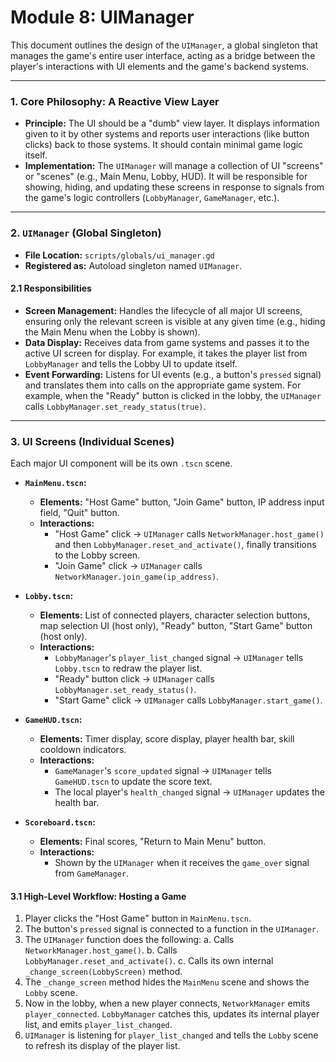 # Module 8: UIManager

This document outlines the design of the `UIManager`, a global singleton that manages the game's entire user interface, acting as a bridge between the player's interactions with UI elements and the game's backend systems.

---

### **1. Core Philosophy: A Reactive View Layer**

- **Principle:** The UI should be a "dumb" view layer. It displays information given to it by other systems and reports user interactions (like button clicks) back to those systems. It should contain minimal game logic itself.
- **Implementation:** The `UIManager` will manage a collection of UI "screens" or "scenes" (e.g., Main Menu, Lobby, HUD). It will be responsible for showing, hiding, and updating these screens in response to signals from the game's logic controllers (`LobbyManager`, `GameManager`, etc.).

---

### **2. `UIManager` (Global Singleton)**

- **File Location:** `scripts/globals/ui_manager.gd`
- **Registered as:** Autoload singleton named `UIManager`.

#### **2.1 Responsibilities**

- **Screen Management:** Handles the lifecycle of all major UI screens, ensuring only the relevant screen is visible at any given time (e.g., hiding the Main Menu when the Lobby is shown).
- **Data Display:** Receives data from game systems and passes it to the active UI screen for display. For example, it takes the player list from `LobbyManager` and tells the Lobby UI to update itself.
- **Event Forwarding:** Listens for UI events (e.g., a button's `pressed` signal) and translates them into calls on the appropriate game system. For example, when the "Ready" button is clicked in the lobby, the `UIManager` calls `LobbyManager.set_ready_status(true)`.

---

### **3. UI Screens (Individual Scenes)**

Each major UI component will be its own `.tscn` scene.

- **`MainMenu.tscn`:**
  - **Elements:** "Host Game" button, "Join Game" button, IP address input field, "Quit" button.
  - **Interactions:**
    - "Host Game" click -> `UIManager` calls `NetworkManager.host_game()` and then `LobbyManager.reset_and_activate()`, finally transitions to the Lobby screen.
    - "Join Game" click -> `UIManager` calls `NetworkManager.join_game(ip_address)`.

- **`Lobby.tscn`:**
  - **Elements:** List of connected players, character selection buttons, map selection UI (host only), "Ready" button, "Start Game" button (host only).
  - **Interactions:**
    - `LobbyManager`'s `player_list_changed` signal -> `UIManager` tells `Lobby.tscn` to redraw the player list.
    - "Ready" button click -> `UIManager` calls `LobbyManager.set_ready_status()`.
    - "Start Game" click -> `UIManager` calls `LobbyManager.start_game()`.

- **`GameHUD.tscn`:**
  - **Elements:** Timer display, score display, player health bar, skill cooldown indicators.
  - **Interactions:**
    - `GameManager`'s `score_updated` signal -> `UIManager` tells `GameHUD.tscn` to update the score text.
    - The local player's `health_changed` signal -> `UIManager` updates the health bar.

- **`Scoreboard.tscn`:**
  - **Elements:** Final scores, "Return to Main Menu" button.
  - **Interactions:**
    - Shown by the `UIManager` when it receives the `game_over` signal from `GameManager`.

#### **3.1 High-Level Workflow: Hosting a Game**

1.  Player clicks the "Host Game" button in `MainMenu.tscn`.
2.  The button's `pressed` signal is connected to a function in the `UIManager`.
3.  The `UIManager` function does the following:
    a. Calls `NetworkManager.host_game()`.
    b. Calls `LobbyManager.reset_and_activate()`.
    c. Calls its own internal `_change_screen(LobbyScreen)` method.
4.  The `_change_screen` method hides the `MainMenu` scene and shows the `Lobby` scene.
5.  Now in the lobby, when a new player connects, `NetworkManager` emits `player_connected`. `LobbyManager` catches this, updates its internal player list, and emits `player_list_changed`.
6.  `UIManager` is listening for `player_list_changed` and tells the `Lobby` scene to refresh its display of the player list.
